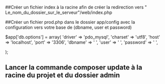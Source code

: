##Créer un fichier index à la racine afin de créer la redirection vers  " Le_nom_du_dossier_sur_le_serveur"/web/index.php

##Créer un fichier prod.php dans le dossier app/config avec la configuration vers votre base de  (dbname, user et password)

$app['db.options'] = array(
    'driver' => 'pdo_mysql',
    'charset' => 'utf8',
    'host' => 'localhost',
    'port' => '3306',
    'dbname' => ' ',
    'user' => ' ',
    'password' => ' ',

);

## Lancer la commande composer update à la racine du projet et du dossier admin

